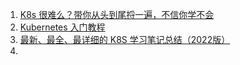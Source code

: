 1. [K8s 很难么？带你从头到尾捋一遍，不信你学不会](https://blog.csdn.net/mingongge/article/details/122974554)
2. [Kubernetes 入门教程](https://baijiahao.baidu.com/s?id=1717126419267689086&wfr=spider&for=pc)
3. [最新、最全、最详细的 K8S 学习笔记总结（2022版）](https://baijiahao.baidu.com/s?id=1721040222341192801&wfr=spider&for=pc)
4. 